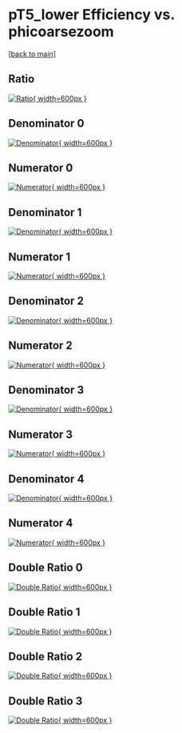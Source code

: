 # pT5_lower Efficiency vs. phicoarsezoom

[[back to main](./)]



## Ratio

[![Ratio](../mtv/var/pT5_lower_base_13_-1_eff_phicoarsezoom.png){ width=600px }](../mtv/var/pT5_lower_base_13_-1_eff_phicoarsezoom.pdf)

## Denominator 0

[![Denominator](../mtv/den/pT5_lower_base_13_-1_eff_phicoarsezoom_den0.png){ width=600px }](../mtv/den/pT5_lower_base_13_-1_eff_phicoarsezoom_den0.pdf)

## Numerator 0

[![Numerator](../mtv/num/pT5_lower_base_13_-1_eff_phicoarsezoom_num0.png){ width=600px }](../mtv/num/pT5_lower_base_13_-1_eff_phicoarsezoom_num0.pdf)

## Denominator 1

[![Denominator](../mtv/den/pT5_lower_base_13_-1_eff_phicoarsezoom_den1.png){ width=600px }](../mtv/den/pT5_lower_base_13_-1_eff_phicoarsezoom_den1.pdf)

## Numerator 1

[![Numerator](../mtv/num/pT5_lower_base_13_-1_eff_phicoarsezoom_num1.png){ width=600px }](../mtv/num/pT5_lower_base_13_-1_eff_phicoarsezoom_num1.pdf)

## Denominator 2

[![Denominator](../mtv/den/pT5_lower_base_13_-1_eff_phicoarsezoom_den2.png){ width=600px }](../mtv/den/pT5_lower_base_13_-1_eff_phicoarsezoom_den2.pdf)

## Numerator 2

[![Numerator](../mtv/num/pT5_lower_base_13_-1_eff_phicoarsezoom_num2.png){ width=600px }](../mtv/num/pT5_lower_base_13_-1_eff_phicoarsezoom_num2.pdf)

## Denominator 3

[![Denominator](../mtv/den/pT5_lower_base_13_-1_eff_phicoarsezoom_den3.png){ width=600px }](../mtv/den/pT5_lower_base_13_-1_eff_phicoarsezoom_den3.pdf)

## Numerator 3

[![Numerator](../mtv/num/pT5_lower_base_13_-1_eff_phicoarsezoom_num3.png){ width=600px }](../mtv/num/pT5_lower_base_13_-1_eff_phicoarsezoom_num3.pdf)

## Denominator 4

[![Denominator](../mtv/den/pT5_lower_base_13_-1_eff_phicoarsezoom_den4.png){ width=600px }](../mtv/den/pT5_lower_base_13_-1_eff_phicoarsezoom_den4.pdf)

## Numerator 4

[![Numerator](../mtv/num/pT5_lower_base_13_-1_eff_phicoarsezoom_num4.png){ width=600px }](../mtv/num/pT5_lower_base_13_-1_eff_phicoarsezoom_num4.pdf)

## Double Ratio 0

[![Double Ratio](../mtv/ratio/pT5_lower_base_13_-1_eff_phicoarsezoom_ratio0.png){ width=600px }](../mtv/ratio/pT5_lower_base_13_-1_eff_phicoarsezoom_ratio0.pdf)

## Double Ratio 1

[![Double Ratio](../mtv/ratio/pT5_lower_base_13_-1_eff_phicoarsezoom_ratio1.png){ width=600px }](../mtv/ratio/pT5_lower_base_13_-1_eff_phicoarsezoom_ratio1.pdf)

## Double Ratio 2

[![Double Ratio](../mtv/ratio/pT5_lower_base_13_-1_eff_phicoarsezoom_ratio2.png){ width=600px }](../mtv/ratio/pT5_lower_base_13_-1_eff_phicoarsezoom_ratio2.pdf)

## Double Ratio 3

[![Double Ratio](../mtv/ratio/pT5_lower_base_13_-1_eff_phicoarsezoom_ratio3.png){ width=600px }](../mtv/ratio/pT5_lower_base_13_-1_eff_phicoarsezoom_ratio3.pdf)

